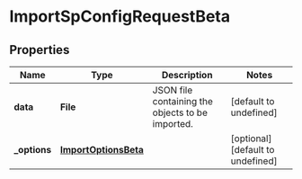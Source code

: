 # ImportSpConfigRequestBeta

## Properties

Name | Type | Description | Notes
------------ | ------------- | ------------- | -------------
**data** | **File** | JSON file containing the objects to be imported. | [default to undefined]
**_options** | [**ImportOptionsBeta**](ImportOptionsBeta.md) |  | [optional] [default to undefined]

